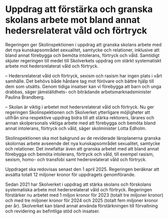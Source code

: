 # Uppdrag att förstärka och granska skolans arbete mot bland annat hedersrelaterat våld och förtryck

Regeringen ger Skolinspektionen i uppdrag att granska skolans arbete med det nya kunskapsområdet sexualitet, samtycke och relationer, inklusive att bland annat förebygga och bemöta intolerans, förtryck och våld. Samtidigt skjuter regeringen till medel till Skolverkets uppdrag om stärkt systematiskt arbete mot hedersrelaterat våld och förtryck.

– Hedersrelaterat våld och förtryck, sexism och rasism har ingen plats i vårt samhälle. Det behövs både hårdare tag mot förövare och bättre hjälp till dem som utsätts. Genom tidiga insatser kan vi förebygga att barn och unga drabbas, säger jämställdhets- och biträdande arbetsmarknadsminister Paulina Brandberg.

– Skolan är viktig i arbetet mot hedersrelaterat våld och förtryck. Nu ger regeringen Skolinspektionen och Skolverket ytterligare möjligheter att utifrån sina respektive uppdrag bidra till att stärka rektorers, lärares och annan skolpersonals viktiga arbete med att förebygga och bemöta bland annat intolerans, förtryck och våld, säger skolminister Lotta Edholm.

Skolinspektionen ska mot bakgrund av de reviderade läroplanerna granska skolornas arbete avseende det nya kunskapsområdet sexualitet, samtycke och relationer. Det innefattar även att granska arbetet med att bland annat förebygga och bemöta intolerans, förtryck och våld, till exempel rasism, sexism, homo- och transfobi samt hedersrelaterat våld och förtryck.

Uppdraget ska redovisas senast den 1 april 2025. Regeringen beräknar att avsätta totalt 12 miljoner kronor för uppdragets genomförande.

Sedan 2021 har Skolverket i uppdrag att stärka skolans och förskolans systematiska arbete mot hedersrelaterat våld och förtryck. Regeringen förstärker nu arbetet med 1 miljon kronor för 2023 (totalt tre miljoner kronor) och med tre miljoner kronor för 2024 och 2025 (totalt fem miljoner kronor per år). Skolverket kan bland annat använda förstärkningen till förvaltning och revidering av befintliga stöd och insatser.
